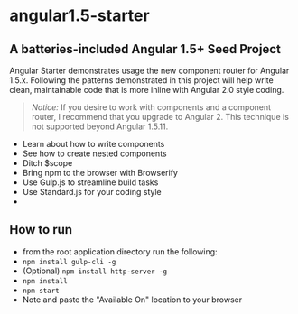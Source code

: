 # angular1.5-starter
## A batteries-included Angular 1.5+ Seed Project

Angular Starter demonstrates usage the new component router for Angular 1.5.x. Following the patterns demonstrated in this project will help write clean, maintainable code that is more inline with Angular 2.0 style coding.

> _Notice:_ If you desire to work with components and a component router, I recommend that you upgrade to Angular 2. This technique is not supported beyond Angular 1.5.11.

- Learn about how to write components
- See how to create nested components
- Ditch $scope
- Bring npm to the browser with Browserify
- Use Gulp.js to streamline build tasks
- Use Standard.js for your coding style
-
## How to run

- from the root application directory run the following:
- `npm install gulp-cli -g`
- (Optional) `npm install http-server -g`
- `npm install`
- `npm start`
- Note and paste the "Available On" location to your browser
